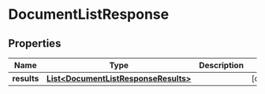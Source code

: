 

# DocumentListResponse


## Properties

Name | Type | Description | Notes
------------ | ------------- | ------------- | -------------
**results** | [**List&lt;DocumentListResponseResults&gt;**](DocumentListResponseResults.md) |  |  [optional]



